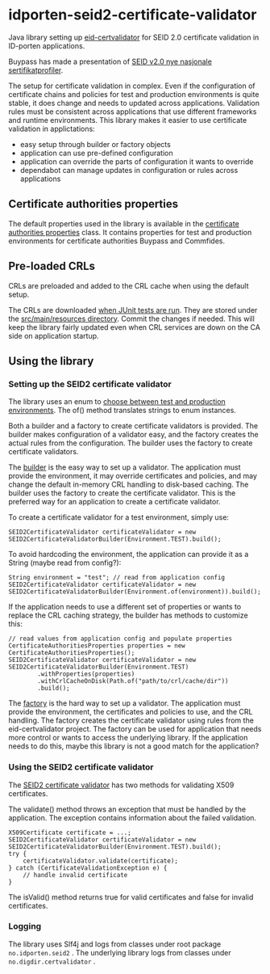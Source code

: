 # idporten-seid2-certificate-validator

Java library setting up [eid-certvalidator](https://github.com/felleslosninger/eid-certvalidator) for SEID 2.0 certificate validation in ID-porten applications.  

Buypass has made a presentation of [SEID v2.0 nye nasjonale sertifikatprofiler](SEID%20v%202.0%20-%20Nye%20nasjonale%20sertifikatprofiler%20-%20Buypass.pdf).

The setup for certificate validation in complex.  Even if the configuration of certificate chains and policies for test and production environments is quite stable, it does change and needs to updated across applications.  Validation rules must be consistent across applications that use different frameworks and runtime environments.  This library makes it easier to use certificate validation in applictations:

* easy setup through builder or factory objects
* application can use pre-defined configuration
* application can override the parts of configuration it wants to override
* dependabot can manage updates in configuration or rules across applications

## Certificate authorities properties

The default properties used in the library is available in the [certificate authorities properties](src/main/java/no/idporten/seid2/CertificateAuthoritiesProperties.java) class.  It contains properties for test and production environments for certificate authorities Buypass and Commfides.

## Pre-loaded CRLs

CRLs are preloaded and added to the CRL cache when using the default setup.  

The CRLs are downloaded [when JUnit tests are run](src/test/java/no/idporten/seid2/X509CRLUtilsTest.java).  They are stored under the [src/main/resources directory](src/main/resources).  Commit the changes if needed.  This will keep the library fairly updated even when CRL services are down on the CA side on application startup.

## Using the library

### Setting up the SEID2 certificate validator
The library uses an enum to [choose between test and production environments](src/main/java/no/idporten/seid2/Environment.java).  The of() method translates strings to enum instances.

Both a builder and a factory to create certificate validators is provided.  The builder makes configuration of a validator easy, and the factory creates the actual rules from the configuration.  The builder uses the factory to create certificate validators.

The [builder](src/main/java/no/idporten/seid2/SEID2CertificateValidatorBuilder.java) is the easy way to set up a validator.  The application must provide the environment, it may override certificates and policies, and may change the default in-memory CRL handling to disk-based caching.  The builder uses the factory to create the certificate validator.  This is the preferred way for an application to create a certificate validator.

To create a certificate validator for a test environment, simply use:
```
SEID2CertificateValidator certificateValidator = new SEID2CertificateValidatorBuilder(Environment.TEST).build();
```
To avoid hardcoding the environment, the application can provide it as a String (maybe read from config?):
```
String environment = "test"; // read from application config
SEID2CertificateValidator certificateValidator = new SEID2CertificateValidatorBuilder(Environment.of(environment)).build();
```
If the application needs to use a different set of properties or wants to replace the CRL caching strategy, the builder has methods to customize this:
```
// read values from application config and populate properties
CertificateAuthoritiesProperties properties = new CertificateAuthoritiesProperties();
SEID2CertificateValidator certificateValidator = new SEID2CertificateValidatorBuilder(Environment.TEST)
        .withProperties(properties)
        .withCrlCacheOnDisk(Path.of("path/to/crl/cache/dir"))
        .build();
```

The [factory](src/main/java/no/idporten/seid2/SEID2CertificateValidatorFactory.java) is the hard way to set up a validator.  The application must provide the environment, the certificates and policies to use, and the CRL handling.  The factory creates the certificate validator using rules from the eid-certvalidator project.  The factory can be used for application that needs more control or wants to access the underlying library.  If the application needs to do this, maybe this library is not a good match for the application?

### Using the SEID2 certificate validator
The [SEID2 certificate validator](src/main/java/no/idporten/seid2/SEID2CertificateValidator.java) has two methods for validating X509 certificates.  

The validate() method throws an exception that must be handled by the application.  The exception contains information about the failed validation.

```
X509Certificate certificate = ...;
SEID2CertificateValidator certificateValidator = new SEID2CertificateValidatorBuilder(Environment.TEST).build();
try {
    certificateValidator.validate(certificate);
} catch (CertificateValidationException e) {
    // handle invalid certificate
}
```

The isValid() method returns true for valid certificates and false for invalid certificates.  

### Logging
The library uses Slf4j and logs from classes under root package `no.idporten.seid2` .
The underlying library logs from classes under `no.digdir.certvalidator` . 